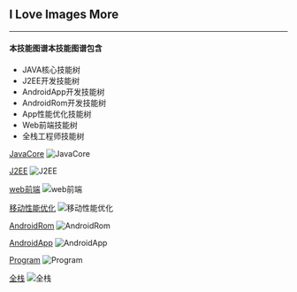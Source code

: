 ## **I Love Images More**
---
####  本技能图谱本技能图谱包含
+ JAVA核心技能树 
+ J2EE开发技能树
+ AndroidApp开发技能树
+ AndroidRom开发技能树
+ App性能优化技能树
+ Web前端技能树
+ 全栈工程师技能树

[JavaCore](http://7xqumq.com1.z0.glb.clouddn.com/java_core.png)
![JavaCore](http://7xqumq.com1.z0.glb.clouddn.com/java_core.png)

[J2EE](http://7xqumq.com1.z0.glb.clouddn.com/j2ee.png)
![J2EE](http://7xqumq.com1.z0.glb.clouddn.com/j2ee.png)

[web前端](http://7xqumq.com1.z0.glb.clouddn.com/web_front.jpg)
![web前端](http://7xqumq.com1.z0.glb.clouddn.com/web_front.jpg)

[移动性能优化](http://7xqumq.com1.z0.glb.clouddn.com/app_performance.png)
![移动性能优化](http://7xqumq.com1.z0.glb.clouddn.com/app_performance.png)

[AndroidRom](http://7xqumq.com1.z0.glb.clouddn.com/android_rom.png)
![AndroidRom](http://7xqumq.com1.z0.glb.clouddn.com/android_rom.png)

[AndroidApp](http://7xqumq.com1.z0.glb.clouddn.com/android_app.png)
![AndroidApp](http://7xqumq.com1.z0.glb.clouddn.com/android_app.png)

[Program](http://7xqumq.com1.z0.glb.clouddn.com/program_all.svg)
![Program](http://7xqumq.com1.z0.glb.clouddn.com/program_all.svg)

[全栈](http://7xqumq.com1.z0.glb.clouddn.com/full_stack.jpg)
![全栈](http://7xqumq.com1.z0.glb.clouddn.com/full_stack.jpg)
